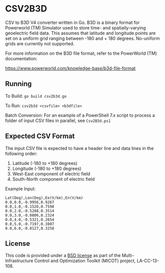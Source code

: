 # CSV2B3D

CSV to B3D V4 converter written in Go. B3D is a binary format
for Powerworld (TM) Simulator used to store time- and 
spatially-varying geoelectric field data. This assumes that
latitude and longitude points are set on a uniform grid ranging
between -180 and + 180 degrees. No-uniform grids are
currently not supported.

For more information on the B3D file format, refer to the
PowerWorld (TM) documentation:

https://www.powerworld.com/knowledge-base/b3d-file-format

## Running

To Build: `go build csv2b3d.go`

To Run: `csv2b3d <csvfile> <b3dfile>`

Batch Conversion: For an example of a PowerShell 7.x script to process a folder
of input CSV files in parallel, see `Csv2B3d.ps1`

## Expected CSV Format

The input CSV file is expected to have a header line
and data lines in the following order:

1. Latitude (-180 to +180 degrees)
2. Longitude (-180 to +180 degrees)
3. West-East component of electric field
4. South-North component of electric field

Example Input:

``` csv
Lat(Deg),Lon(Deg),Ee(V/km),En(V/km)
0.0,0.0,-0.9956,0.9267
0.0,1.0,-0.1526,0.7598
0.0,2.0,-0.5288,0.3514
0.0,3.0,-0.0806,0.2324
0.0,4.0,-0.5321,0.2654
0.0,5.0,-0.7197,0.3807
0.0,6.0,-0.8127,0.3258
```

## License

This code is provided under a [BSD license](https://github.com/lanl-ansi/PowerModelsGMD.jl/blob/master/LICENSE.md) as part of the Multi-Infrastructure Control and Optimization Toolkit (MICOT) project, LA-CC-13-108.
